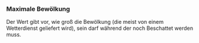 ﻿### Maximale Bewölkung

Der Wert gibt vor, wie groß die Bewölkung (die meist von einem Wetterdienst geliefert wird), sein darf während der noch Beschattet werden muss.

